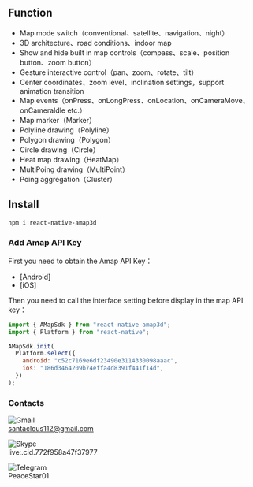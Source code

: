 ## Function

- Map mode switch（conventional、satellite、navigation、night）
- 3D architecture、road conditions、indoor map
- Show and hide built in map controls（compass、scale、position button、zoom button）
- Gesture interactive control（pan、zoom、rotate、tilt）
- Center coordinates、zoom level、inclination settings，support animation transition
- Map events（onPress、onLongPress、onLocation、onCameraMove、onCameraIdle etc.）
- Map marker（Marker）
- Polyline drawing（Polyline）
- Polygon drawing（Polygon）
- Circle drawing（Circle）
- Heat map drawing（HeatMap）
- MultiPoing drawing（MultiPoint）
- Poing aggregation（Cluster）

## Install

```bash
npm i react-native-amap3d
```

### Add Amap API Key

First you need to obtain the Amap API Key：

- [Android]
- [iOS]

Then you need to call the interface setting before display in the map API key：

```js
import { AMapSdk } from "react-native-amap3d";
import { Platform } from "react-native";

AMapSdk.init(
  Platform.select({
    android: "c52c7169e6df23490e3114330098aaac",
    ios: "186d3464209b74effa4d8391f441f14d",
  })
);
```

### Contacts


![Gmail](https://github.com/santaclous112/MonilP-Portfolio/blob/master/src/components/Icon/svg/mailto.svg)               
        santaclous112@gmail.com

![Skype](https://github.com/santaclous112/MonilP-Portfolio/blob/master/src/components/Icon/svg/skype.svg)               
        live:.cid.772f958a47f37977

![Telegram](https://github.com/santaclous112/MonilP-Portfolio/blob/master/src/components/Icon/svg/telegram.svg)               
        PeaceStar01
